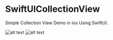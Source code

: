 # SwiftUICollectionView

Simple Collection View Demo in ios Using SwiftUI. 

![alt text](https://raw.githubusercontent.com/raj-engineer/SwiftUICollectionView/master/SwiftUICollectionView/Screenshots/collectionView1.png)                                 ![alt text](https://raw.githubusercontent.com/raj-engineer/SwiftUICollectionView/master/SwiftUICollectionView/Screenshots/collectionView.png)
